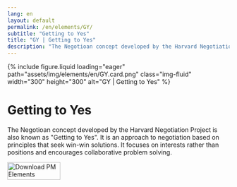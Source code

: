```yaml
---
lang: en
layout: default
permalink: /en/elements/GY/
subtitle: "Getting to Yes"
title: "GY | Getting to Yes"
description: "The Negotioan concept developed by the Harvard Negotiation Project is also known as "Getting to Yes". It is an approach to negotiation based on principles that seek win-win solutions. It focuses on interests rather than positions and encourages collaborative problem solving."
---
```


{% include figure.liquid loading="eager" path="assets/img/elements/en/GY.card.png" class="img-fluid" width="300" height="300" alt="GY | Getting to Yes" %}

# Getting to Yes

The Negotioan concept developed by the Harvard Negotiation Project is also known as "Getting to Yes". It is an approach to negotiation based on principles that seek win-win solutions. It focuses on interests rather than positions and encourages collaborative problem solving.

<a href="https://apps.apple.com/app/apple-store/id6738084498?pt=127441684&ct=website&mt=8">
  <img src="{{ "assets/img/en/appstore.png" | relative_url }}" width="120" height="40" alt="Download PM Elements">
</a>
